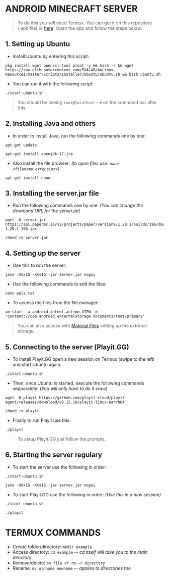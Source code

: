 # ANDROID MINECRAFT SERVER
> To do this you will need Termux. You can get it on this repository (.apk file) or [here](https://f-droid.org/es/packages/com.termux/).
> Open the app and follow the steps below.
## 1. Setting up Ubuntu
- Install Ubuntu by entering this script:
```
pkg install wget openssl-tool proot -y && hash -r && wget https://raw.githubusercontent.com/EXALAB/AnLinux-Resources/master/Scripts/Installer/Ubuntu/ubuntu.sh && bash ubuntu.sh
```
- You can run it with the following script:
```
./start-ubuntu.sh
```
> You should be seeing `root@localhost:~#` on the command bar after this.
## 2. Installing Java and others
- In order to install Java, run the following commands one by one:
```
apt-get update
```
```
apt-get install openjdk-17-jre
```
- Also install the file browser: *(to open files use: `nano <filename.extension>`)*
```
apt-get install nano
```
## 3. Installing the server.jar file
- Run the following commands one by one: *(You can change the download URL for the server.jar)*
```
wget -O server.jar https://api.papermc.io/v2/projects/paper/versions/1.20.1/builds/196/downloads/paper-1.20.1-196.jar
```
```
chmod +x server.jar
```
## 4. Setting up the server
- Use this to run the server:
```
java -Xmx1G -Xms1G -jar server.jar nogui
```
- Use the following commands to edit the files:
```
nano eula.txt
```
- To access the files from the file manager:
```
am start -a android.intent.action.VIEW -d "content://com.android.externalstorage.documents/root/primary"
```
> You can also access with [Material Files](https://play.google.com/store/apps/details?id=me.zhanghai.android.files) setting up the external storage.
## 5. Connecting to the server (Playit.GG)
- To install Playit.GG open a new session on Termux (swipe to the left) and start Ubuntu again:
```
./start-ubuntu.sh
```
- Then, once Ubuntu is started, execute the following commands sepparately: *(You will only have to do it once)*
```
wget -O playit https://github.com/playit-cloud/playit-agent/releases/download/v0.15.10/playit-linux-aarch64
```
```
chmod +x playit
```
- Finally to run Playit use this:
```
./playit
```
> To setup Playit.GG just follow the prompts.
## 6. Starting the server regulary
- To start the server use the following in order:
```
./start-ubuntu.sh
```
```
java -Xmx1G -Xms1G -jar server.jar nogui
```
- To start Playit.GG use the following in order: *(Use this in a new session)*
```
./start-ubuntu.sh
```
```
./playit
```
# TERMUX COMMANDS
- Create folder/directory: `mkdir example`
- Access directory: `cd example` *-- cd itself will take you to the main directory*
- Remove/delete: `rm file or rm -r directory`
- Rename: `mv oldname newname` *-- applies to directories too*
